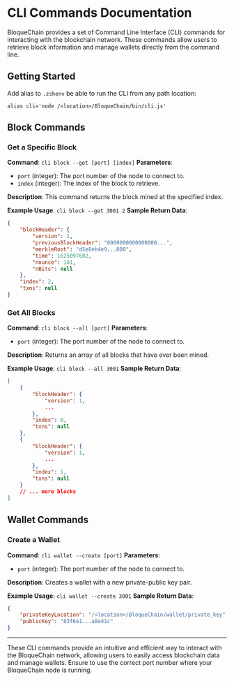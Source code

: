 # CLI Commands Documentation

BloqueChain provides a set of Command Line Interface (CLI) commands for interacting with the blockchain network. These commands allow users to retrieve block information and manage wallets directly from the command line.

## Getting Started

Add alias to `.zshenv` be able to run the CLI from any path location:

`alias cli='node /<location>/BloqueChain/bin/cli.js'`

## Block Commands

### Get a Specific Block
**Command**: `cli block --get [port] [index]`
**Parameters**:
- `port` (integer): The port number of the node to connect to.
- `index` (integer): The index of the block to retrieve.

**Description**: This command returns the block mined at the specified index.

**Example Usage**: `cli block --get 3001 2`
**Sample Return Data**:
```json
{
    "blockHeader": {
        "version": 1,
        "previousBlockHeader": "0000000000000000...",
        "merkleRoot": "d5e8eb4e9...000",
        "time": 1625097602,
        "nounce": 101,
        "nBits": null
    },
    "index": 2,
    "txns": null
}
```

### Get All Blocks
**Command**: `cli block --all [port]`
**Parameters**:
- `port` (integer): The port number of the node to connect to.

**Description**: Returns an array of all blocks that have ever been mined.

**Example Usage**: `cli block --all 3001`
**Sample Return Data**:
```json
[
    {
        "blockHeader": {
            "version": 1,
            ...
        },
        "index": 0,
        "txns": null
    },
    {
        "blockHeader": {
            "version": 1,
            ...
        },
        "index": 1,
        "txns": null
    }
    // ... more blocks
]
```

## Wallet Commands

### Create a Wallet
**Command**: `cli wallet --create [port]`
**Parameters**:
- `port` (integer): The port number of the node to connect to.

**Description**: Creates a wallet with a new private-public key pair.

**Example Usage**: `cli wallet --create 3001`
**Sample Return Data**:
```json
{
    "privateKeyLocation": "/<location>/BloqueChain/wallet/private_key",
    "publicKey": "03f6e1...a8e41c"
}
```

---

These CLI commands provide an intuitive and efficient way to interact with the BloqueChain network, allowing users to easily access blockchain data and manage wallets. Ensure to use the correct port number where your BloqueChain node is running.
